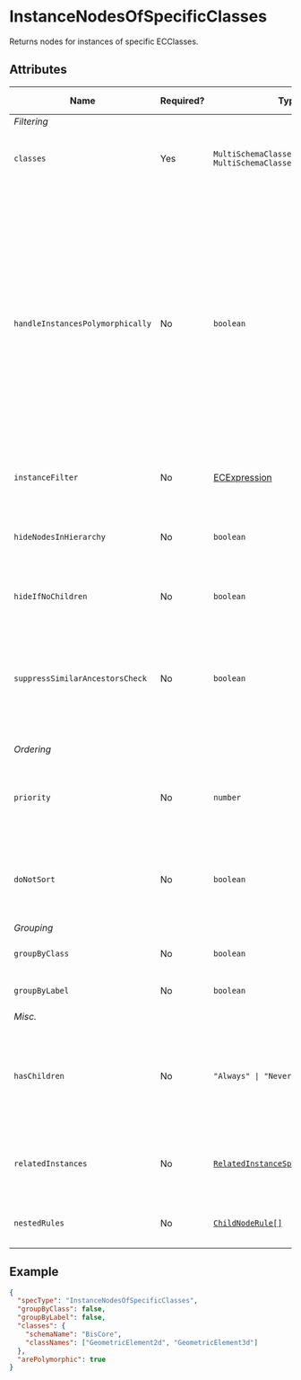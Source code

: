 # InstanceNodesOfSpecificClasses

Returns nodes for instances of specific ECClasses.

## Attributes

Name | Required? | Type | Default | Meaning | Performance Notes
-|-|-|-|-|-
*Filtering* |
`classes` | Yes | `MultiSchemaClassesSpecification \| MultiSchemaClassesSpecification[]` | `[]` | Classes whose instances should be used.
`handleInstancesPolymorphically` | No | `boolean` | `false` | Should instances be queried using a polymorphic query - from `classes` and all their subclasses. This doesn't mean the resulting content will have all properties of the subclasses though - they're only taken from base classes specified in `classes` attribute.
`instanceFilter` | No | [ECExpression](./ECExpressions.md#instance-filter) | `""` | Condition for filtering instances
`hideNodesInHierarchy` | No | `boolean` | `false` | Hide nodes provided by this specification and directly show their children. | Expensive
`hideIfNoChildren` | No | `boolean` | `false` | Hide nodes if they don't have children. | Expensive
`suppressSimilarAncestorsCheck` | No | `boolean` | `false` | Suppress similar ancestor nodes' checking when creating nodes based on this specification. [See more](./InfiniteHierarchiesPrevention.md)
*Ordering* |
`priority` | No | `number` | `1000` | Changes the order of specifications used to create nodes for specific branch.
`doNotSort` | No | `boolean` | `false` | Suppress default sorting of nodes returned by this specification. | Improves
*Grouping* |
`groupByClass` | No | `boolean` | `true` | Group instances by ECClass
`groupByLabel` | No | `boolean` | `true` | Group instances by label | Expensive
*Misc.* |
`hasChildren` | No | `"Always" \| "Never" \| "Unknown"` | `"Unknown"` | Tells the rules engine that nodes produced using this specification always or never have children. | Improves
`relatedInstances` | No | [`RelatedInstanceSpecification[]`](../RelatedInstanceSpecification.md) | `[]` | Specifications of [related instances](../RelatedInstanceSpecification.md) that can be used in nodes' creation.
`nestedRules` | No | [`ChildNodeRule[]`](./ChildNodeRule.md) | `[]` | Specifications of [nested child node rules](./Terminology.md#nested-rules).

## Example

```JSON
{
  "specType": "InstanceNodesOfSpecificClasses",
  "groupByClass": false,
  "groupByLabel": false,
  "classes": {
    "schemaName": "BisCore",
    "classNames": ["GeometricElement2d", "GeometricElement3d"]
  },
  "arePolymorphic": true
}
```
